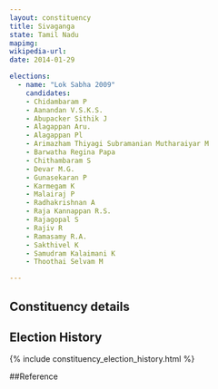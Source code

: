 ```yaml
---
layout: constituency
title: Sivaganga
state: Tamil Nadu
mapimg: 
wikipedia-url: 
date: 2014-01-29

elections: 
  - name: "Lok Sabha 2009"
    candidates: 
    - Chidambaram P 
    - Aanandan V.S.K.S. 
    - Abupacker Sithik J 
    - Alagappan Aru. 
    - Alagappan Pl 
    - Arimazham Thiyagi Subramanian Mutharaiyar M 
    - Barwatha Regina Papa 
    - Chithambaram S 
    - Devar M.G. 
    - Gunasekaran P 
    - Karmegam K 
    - Malairaj P 
    - Radhakrishnan A 
    - Raja Kannappan R.S. 
    - Rajagopal S 
    - Rajiv R 
    - Ramasamy R.A. 
    - Sakthivel K 
    - Samudram Kalaimani K 
    - Thoothai Selvam M 

---
```

## Constituency details


## Election History
{% include constituency_election_history.html %}

##Reference
